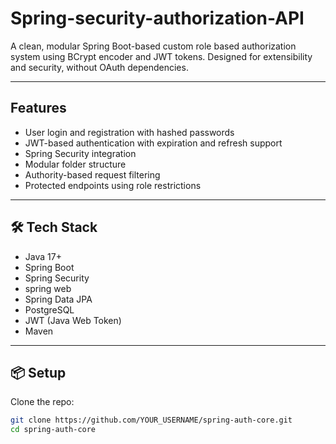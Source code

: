 # Spring-security-authorization-API

A clean, modular Spring Boot-based custom role based authorization system using BCrypt encoder and JWT tokens. Designed for extensibility and security, without OAuth dependencies.

---

##  Features

- User login and registration with hashed passwords
- JWT-based authentication with expiration and refresh support
- Spring Security integration
- Modular folder structure
- Authority-based request filtering
- Protected endpoints using role restrictions

---

## 🛠️ Tech Stack

- Java 17+
- Spring Boot
- Spring Security
- spring web
- Spring Data JPA 
- PostgreSQL
- JWT (Java Web Token)
- Maven




---

## 📦 Setup
Clone the repo:
   ```bash
   git clone https://github.com/YOUR_USERNAME/spring-auth-core.git
   cd spring-auth-core

